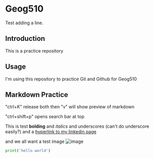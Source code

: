# Geog510

Test adding a line.

## Introduction

This is a practice repository

## Usage

I'm using this repository to practice Git and Github for Geog510

## Markdown Practice

"ctrl+K" release both then "v" will show preview of markdown

"ctrl+shift+p" opens search bar at top

This is test **bolding** and *italics* and underscores (can't do underscore easily?) and a [hyperlink to my linkedin page](https://www.linkedin.com/in/simon-a-ng/)

and we all want a test image ![image](https://i.natgeofe.com/n/f0a339b8-a3b0-4189-a75b-22c34000f454/og-image-tardigrades-sciencesource_ss2437867.jpg)

```python
print('hello world')
```